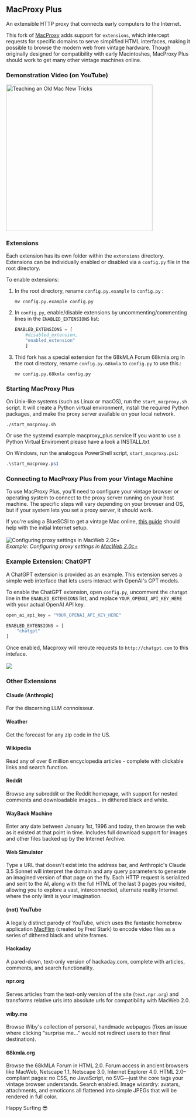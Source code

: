 ## MacProxy Plus
An extensible HTTP proxy that connects early computers to the Internet.

This fork of <a href="https://github.com/rdmark/macproxy">MacProxy</a> adds support for ```extensions```, which intercept requests for specific domains to serve simplified HTML interfaces, making it possible to browse the modern web from vintage hardware. Though originally designed for compatibility with early Macintoshes, MacProxy Plus should work to get many other vintage machines online.

### Demonstration Video (on YouTube)

<a href="https://youtu.be/f1v1gWLHcOk" target="_blank">
  <img src="./readme_images/youtube_thumbnail.jpg" alt="Teaching an Old Mac New Tricks" width="400">
</a>

### Extensions

Each extension has its own folder within the `extensions` directory. Extensions can be individually enabled or disabled via a `config.py` file in the root directory.

To enable extensions:

1. In the root directory, rename ```config.py.example``` to ```config.py``` :

	```shell
	mv config.py.example config.py
	```

2. In ```config.py```, enable/disable extensions by uncommenting/commenting lines in the ```ENABLED_EXTENSIONS``` list:

	```python
	ENABLED_EXTENSIONS = [
		#disabled_extension,
		"enabled_extension"
		]
	```
 3. Thid fork has a special extension for the 68kMLA Forum 68kmla.org
    In the root directory, rename ```config.py.68kmla``` to ```config.py``` to use this.:

	```shell
	mv config.py.68kmla config.py
	```

### Starting MacProxy Plus

On Unix-like systems (such as Linux or macOS), run the ```start_macproxy.sh``` script. It will create a Python virtual environment, install the required Python packages, and make the proxy server available on your local network.

```shell
./start_macproxy.sh
```
Or use the systemd example macproxy_plus.service
If you want to use a Python Virtual Enviroment please have a look a INSTALL.txt

On Windows, run the analogous PowerShell script, ```start_macproxy.ps1```:

```powershell
.\start_macproxy.ps1
```

### Connecting to MacProxy Plus from your Vintage Machine
To use MacProxy Plus, you'll need to configure your vintage browser or operating system to connect to the proxy server running on your host machine. The specific steps will vary depending on your browser and OS, but if your system lets you set a proxy server, it should work.

If you're using a BlueSCSI to get a vintage Mac online, <a href="https://bluescsi.com/docs/WiFi-DaynaPORT">this guide</a> should help with the initial Internet setup.
<br><br>
![Configuring proxy settings in MacWeb 2.0c+](readme_images/proxy_settings.gif)
<br>*Example: Configuring proxy settings in <a href="https://github.com/hunterirving/macweb-2.0c-plus">MacWeb 2.0c+</a>*

### Example Extension: ChatGPT

A ChatGPT extension is provided as an example. This extension serves a simple web interface that lets users interact with OpenAI's GPT models.

To enable the ChatGPT extension, open ```config.py```, uncomment the ```chatgpt``` line in the ```ENABLED_EXTENSIONS``` list, and replace ```YOUR_OPENAI_API_KEY_HERE``` with your actual OpenAI API key.

```python
open_ai_api_key = "YOUR_OPENAI_API_KEY_HERE"

ENABLED_EXTENSIONS = [
	"chatgpt"
]
```

Once enabled, Macproxy will reroute requests to ```http://chatgpt.com``` to this inteface.
<br><br>
<img src="readme_images/macintosh_plus.jpg">

### Other Extensions

#### Claude (Anthropic)
For the discerning LLM connoisseur.

#### Weather
Get the forecast for any zip code in the US.

#### Wikipedia
Read any of over 6 million encyclopedia articles - complete with clickable links and search function.

#### Reddit
Browse any subreddit or the Reddit homepage, with support for nested comments and downloadable images... in dithered black and white.

#### WayBack Machine
Enter any date between January 1st, 1996 and today, then browse the web as it existed at that point in time. Includes full download support for images and other files backed up by the Internet Archive.

#### Web Simulator
Type a URL that doesn't exist into the address bar, and Anthropic's Claude 3.5 Sonnet will interpret the domain and any query parameters to generate an imagined version of that page on the fly. Each HTTP request is serialized and sent to the AI, along with the full HTML of the last 3 pages you visited, allowing you to explore a vast, interconnected, alternate reality Internet where the only limit is your imagination.

#### (not) YouTube
A legally distinct parody of YouTube, which uses the fantastic homebrew application <a href="https://www.macflim.com/macflim2/">MacFlim</a> (created by Fred Stark) to encode video files as a series of dithered black and white frames.

#### Hackaday
A pared-down, text-only version of hackaday.com, complete with articles, comments, and search functionality.

#### npr.org
Serves articles from the text-only version of the site (```text.npr.org```) and transforms relative urls into absolute urls for compatibility with MacWeb 2.0.

#### wiby.me
Browse Wiby's collection of personal, handmade webpages (fixes an issue where clicking "surprise me..." would not redirect users to their final destination).

#### 68kmla.org
Browse the 68kMLA Forum in HTML 2.0. Forum access in ancient browsers like MacWeb, Netscape 1.1, Netscape 3.0, Internet Explorer 4.0.
HTML 2.0–compliant pages: no CSS, no JavaScript, no SVG—just the core tags your vintage browser understands. Search enabled.
Image wizardry: avatars, attachments, and emoticons all flattened into simple JPEGs that will be rendered in full color.

Happy Surfing 😎
